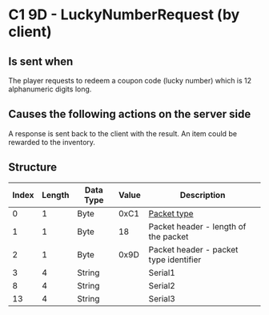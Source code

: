 # C1 9D - LuckyNumberRequest (by client)

## Is sent when

The player requests to redeem a coupon code (lucky number) which is 12 alphanumeric digits long.

## Causes the following actions on the server side

A response is sent back to the client with the result. An item could be rewarded to the inventory.

## Structure

| Index | Length | Data Type | Value | Description |
|-------|--------|-----------|-------|-------------|
| 0 | 1 |   Byte   | 0xC1  | [Packet type](PacketTypes.md) |
| 1 | 1 |    Byte   |   18   | Packet header - length of the packet |
| 2 | 1 |    Byte   | 0x9D  | Packet header - packet type identifier |
| 3 | 4 | String |  | Serial1 |
| 8 | 4 | String |  | Serial2 |
| 13 | 4 | String |  | Serial3 |
